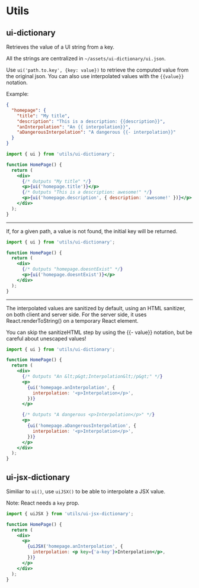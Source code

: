 # Utils

## ui-dictionary

Retrieves the value of a UI string from a key.

All the strings are centralized in `~/assets/ui-dictionary/ui.json`.

Use `ui('path.to.key', {key: value})` to retrieve the computed value from the original json.
You can also use interpolated values with the `{{value}}` notation.

Example:

```json
{
  "homepage": {
    "title": "My title",
    "description": "This is a description: {{description}}",
    "anInterpolation": "An {{ interpolation}}",
    "aDangerousInterpolation": "A dangerous {{- interpolation}}"
  }
}
```

```jsx
import { ui } from 'utils/ui-dictionary';

function HomePage() {
  return (
    <div>
      {/* Outputs "My title" */}
      <p>{ui('homepage.title')}</p>
      {/* Outputs "This is a description: awesome!" */}
      <p>{ui('homepage.description', { description: 'awesome!' })}</p>
    </div>
  );
}
```

---

If, for a given path, a value is not found, the initial key will be returned.

```jsx
import { ui } from 'utils/ui-dictionary';

function HomePage() {
  return (
    <div>
      {/* Outputs "homepage.doesntExist" */}
      <p>{ui('homepage.doesntExist')}</p>
    </div>
  );
}
```

---

The interpolated values are sanitized by default, using an HTML sanitizer, on both client and server side.
For the server side, it uses React.renderToString() on a temporary React element.

You can skip the sanitizeHTML step by using the {{- value}} notation, but be careful about unescaped values!

```jsx
import { ui } from 'utils/ui-dictionary';

function HomePage() {
  return (
    <div>
      {/* Outputs "An &lt;p&gt;Interpolation&lt;/p&gt;" */}
      <p>
        {ui('homepage.anInterpolation', {
          interpolation: '<p>Interpolation</p>',
        })}
      </p>

      {/* Outputs "A dangerous <p>Interpolation</p>" */}
      <p>
        {ui('homepage.aDangerousInterpolation', {
          interpolation: '<p>Interpolation</p>',
        })}
      </p>
    </div>
  );
}
```

## ui-jsx-dictionary

Similiar to `ui()`, use `uiJSX()` to be able to interpolate a JSX value.

Note: React needs a `key` prop.

```jsx
import { uiJSX } from 'utils/ui-jsx-dictionary';

function HomePage() {
  return (
    <div>
      <p>
        {uiJSX('homepage.anInterpolation', {
          interpolation: <p key={'a-key'}>Interpolation</p>,
        })}
      </p>
    </div>
  );
}
```
